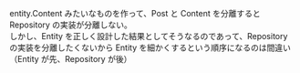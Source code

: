 entity.Content みたいなものを作って、Post と Content を分離すると Repository の実装が分離しない。  
しかし、Entity を正しく設計した結果としてそうなるのであって、Repository の実装を分離したくないから Entity を細かくするという順序になるのは間違い（Entity が先、Repository が後）
